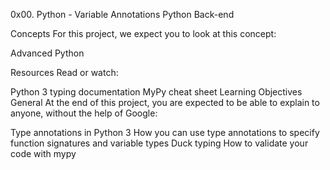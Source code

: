 0x00. Python - Variable Annotations Python Back-end

Concepts For this project, we expect you to look at this concept:

Advanced Python

Resources Read or watch:

Python 3 typing documentation MyPy cheat sheet Learning Objectives General At the end of this project, you are expected to be able to explain to anyone, without the help of Google:

Type annotations in Python 3 How you can use type annotations to specify function signatures and variable types Duck typing How to validate your code with mypy
